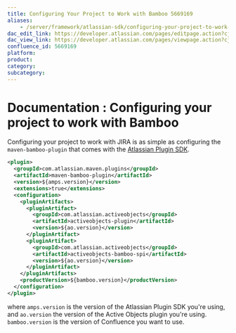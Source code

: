 ```yaml
---
title: Configuring Your Project to Work with Bamboo 5669169
aliases:
    - /server/framework/atlassian-sdk/configuring-your-project-to-work-with-bamboo-5669169.html
dac_edit_link: https://developer.atlassian.com/pages/editpage.action?cjm=wozere&pageId=5669169
dac_view_link: https://developer.atlassian.com/pages/viewpage.action?cjm=wozere&pageId=5669169
confluence_id: 5669169
platform:
product:
category:
subcategory:
---
```

# Documentation : Configuring your project to work with Bamboo

Configuring your project to work with JIRA is as simple as configuring the `maven-bamboo-plugin` that comes with the [Atlassian Plugin SDK](/server/framework/atlassian-sdk/set-up-the-atlassian-plugin-sdk-and-build-a-project).

``` xml
<plugin>
  <groupId>com.atlassian.maven.plugins</groupId>
  <artifactId>maven-bamboo-plugin</artifactId>
  <version>${amps.version}</version>
  <extensions>true</extensions>
  <configuration>
    <pluginArtifacts>
      <pluginArtifact>
        <groupId>com.atlassian.activeobjects</groupId>
        <artifactId>activeobjects-plugin</artifactId>
        <version>${ao.version}</version>
      </pluginArtifact>
      <pluginArtifact>
        <groupId>com.atlassian.activeobjects</groupId>
        <artifactId>activeobjects-bamboo-spi</artifactId>
        <version>${ao.version}</version>
      </pluginArtifact>
    </pluginArtifacts>
    <productVersion>${bamboo.version}</productVersion>
  </configuration>
</plugin>
```

where `amps.version` is the version of the Atlassian Plugin SDK you're using, and `ao.version` the version of the Active Objects plugin you're using. `bamboo.version` is the version of Confluence you want to use.


















































































































































































































































































































